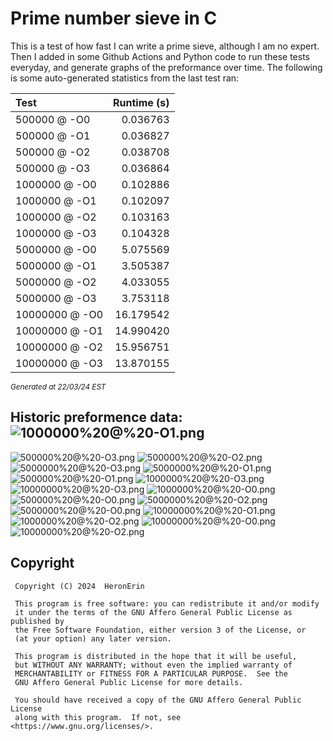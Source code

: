 # Prime number sieve in C

This is a test of how fast I can write a prime sieve, although I am no expert. Then I added in some Github Actions and Python code to run these tests everyday, and generate graphs of the preformance over time.
The following is some auto-generated statistics from the last test ran:

| Test          | Runtime (s)   |
| :---          |          ---: |
|500000 @ -O0|0.036763|
|500000 @ -O1|0.036827|
|500000 @ -O2|0.038708|
|500000 @ -O3|0.036864|
|1000000 @ -O0|0.102886|
|1000000 @ -O1|0.102097|
|1000000 @ -O2|0.103163|
|1000000 @ -O3|0.104328|
|5000000 @ -O0|5.075569|
|5000000 @ -O1|3.505387|
|5000000 @ -O2|4.033055|
|5000000 @ -O3|3.753118|
|10000000 @ -O0|16.179542|
|10000000 @ -O1|14.990420|
|10000000 @ -O2|15.956751|
|10000000 @ -O3|13.870155|

<sup><i>Generated at 22/03/24 EST</i></sup>
## Historic preformence data:![1000000%20@%20-O1.png](imgs/1000000%20@%20-O1.png)
![500000%20@%20-O3.png](imgs/500000%20@%20-O3.png)
![500000%20@%20-O2.png](imgs/500000%20@%20-O2.png)
![5000000%20@%20-O3.png](imgs/5000000%20@%20-O3.png)
![5000000%20@%20-O1.png](imgs/5000000%20@%20-O1.png)
![500000%20@%20-O1.png](imgs/500000%20@%20-O1.png)
![1000000%20@%20-O3.png](imgs/1000000%20@%20-O3.png)
![10000000%20@%20-O3.png](imgs/10000000%20@%20-O3.png)
![1000000%20@%20-O0.png](imgs/1000000%20@%20-O0.png)
![500000%20@%20-O0.png](imgs/500000%20@%20-O0.png)
![5000000%20@%20-O2.png](imgs/5000000%20@%20-O2.png)
![5000000%20@%20-O0.png](imgs/5000000%20@%20-O0.png)
![10000000%20@%20-O1.png](imgs/10000000%20@%20-O1.png)
![1000000%20@%20-O2.png](imgs/1000000%20@%20-O2.png)
![10000000%20@%20-O0.png](imgs/10000000%20@%20-O0.png)
![10000000%20@%20-O2.png](imgs/10000000%20@%20-O2.png)


## Copyright
```
 Copyright (C) 2024  HeronErin

 This program is free software: you can redistribute it and/or modify
 it under the terms of the GNU Affero General Public License as published by
 the Free Software Foundation, either version 3 of the License, or
 (at your option) any later version.

 This program is distributed in the hope that it will be useful,
 but WITHOUT ANY WARRANTY; without even the implied warranty of
 MERCHANTABILITY or FITNESS FOR A PARTICULAR PURPOSE.  See the
 GNU Affero General Public License for more details.

 You should have received a copy of the GNU Affero General Public License
 along with this program.  If not, see <https://www.gnu.org/licenses/>.
```
